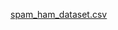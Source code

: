 [spam_ham_dataset.csv](https://github.com/Abisheak2783/Smarter-ai/files/13226619/spam_ham_dataset.csv)

